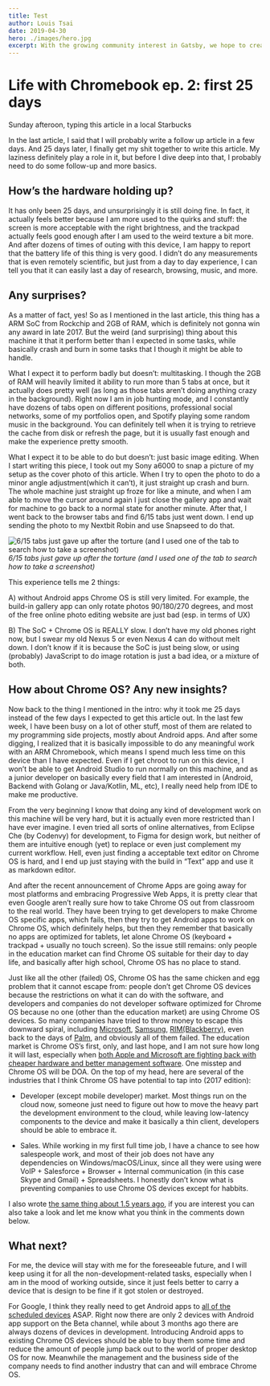 ```yaml
---
title: Test
author: Louis Tsai
date: 2019-04-30
hero: ./images/hero.jpg
excerpt: With the growing community interest in Gatsby, we hope to create more resources that make it easier for anyone to grasp the power of this incredible tool.
---
```

# Life with Chromebook ep. 2: first 25 days

Sunday afteroon, typing this article in a local Starbucks

In the last article, I said that I will probably write a follow up article in a few days. And 25 days later, I finally get my shit together to write this article. My laziness definitely play a role in it, but before I dive deep into that, I probably need to do some follow-up and more basics.

## How’s the hardware holding up?

It has only been 25 days, and unsurprisingly it is still doing fine. In fact, it actually feels better because I am more used to the quirks and stuff: the screen is more acceptable with the right brightness, and the trackpad actually feels good enough after I am used to the weird texture a bit more. And after dozens of times of outing with this device, I am happy to report that the battery life of this thing is very good. I didn’t do any measurements that is even remotely scientific, but just from a day to day experience, I can tell you that it can easily last a day of research, browsing, music, and more.

## Any surprises?

As a matter of fact, yes! So as I mentioned in the last article, this thing has a ARM SoC from Rockchip and 2GB of RAM, which is definitely not gonna win any award in late 2017. But the weird (and surprising) thing about this machine it that it perform better than I expected in some tasks, while basically crash and burn in some tasks that I though it might be able to handle.

What I expect it to perform badly but doesn’t: multitasking. I though the 2GB of RAM will heavily limited it ability to run more than 5 tabs at once, but it actually does pretty well (as long as those tabs aren’t doing anything crazy in the background). Right now I am in job hunting mode, and I constantly have dozens of tabs open on different positions, professional social networks, some of my portfolios open, and Spotify playing some random music in the background. You can definitely tell when it is trying to retrieve the cache from disk or refresh the page, but it is usually fast enough and make the experience pretty smooth.

What I expect it to be able to do but doesn’t: just basic image editing. When I start writing this piece, I took out my Sony a6000 to snap a picture of my setup as the cover photo of this article. When I try to open the photo to do a minor angle adjustment(which it can’t), it just straight up crash and burn. The whole machine just straight up froze for like a minute, and when I am able to move the cursor around again I just close the gallery app and wait for machine to go back to a normal state for another minute. After that, I went back to the browser tabs and find 6/15 tabs just went down. I end up sending the photo to my Nextbit Robin and use Snapseed to do that.

![6/15 tabs just gave up after the torture (and I used one of the tab to search how to take a screenshot)](https://cdn-images-1.medium.com/max/2732/1*T9JMEl7-OSJzt-xbyuty3A.png)*6/15 tabs just gave up after the torture (and I used one of the tab to search how to take a screenshot)*

This experience tells me 2 things:

A) without Android apps Chrome OS is still very limited. For example, the build-in gallery app can only rotate photos 90/180/270 degrees, and most of the free online photo editing website are just bad (esp. in terms of UX)

B) The SoC + Chrome OS is REALLY slow. I don’t have my old phones right now, but I swear my old Nexus 5 or even Nexus 4 can do without melt down. I don’t know if it is because the SoC is just being slow, or using (probably) JavaScript to do image rotation is just a bad idea, or a mixture of both.

## How about Chrome OS? Any new insights?

Now back to the thing I mentioned in the intro: why it took me 25 days instead of the few days I expected to get this article out. In the last few week, I have been busy on a lot of other stuff, most of them are related to my programming side projects, mostly about Android apps. And after some digging, I realized that it is basically impossible to do any meaningful work with an ARM Chromebook, which means I spend much less time on this device than I have expected. Even if I get chroot to run on this device, I won’t be able to get Android Studio to run normally on this machine, and as a junior developer on basically every field that I am interested in (Android, Backend with Golang or Java/Kotlin, ML, etc), I really need help from IDE to make me productive.

From the very beginning I know that doing any kind of development work on this machine will be very hard, but it is actually even more restricted than I have ever imagine. I even tried all sorts of online alternatives, from Eclipse Che (by Codenvy) for development, to Figma for design work, but neither of them are intuitive enough (yet) to replace or even just complement my current workflow. Hell, even just finding a acceptable text editor on Chrome OS is hard, and I end up just staying with the build in “Text” app and use it as markdown editor.

And after the recent announcement of Chrome Apps are going away for most platforms and embracing Progressive Web Apps, it is pretty clear that even Google aren’t really sure how to take Chrome OS out from classroom to the real world. They have been trying to get developers to make Chrome OS specific apps, which fails, then they try to get Android apps to work on Chrome OS, which definitely helps, but then they remember that basically no apps are optimized for tablets, let alone Chrome OS (keyboard + trackpad + usually no touch screen). So the issue still remains: only people in the education market can find Chrome OS suitable for their day to day life, and basically after high school, Chrome OS has no place to stand.

Just like all the other (failed) OS, Chrome OS has the same chicken and egg problem that it cannot escape from: people don’t get Chrome OS devices because the restrictions on what it can do with the software, and developers and companies do not developer software optimized for Chrome OS because no one (other than the education market) are using Chrome OS devices. So many companies have tried to throw money to escape this downward spiral, including [Microsoft](https://www.theverge.com/2013/6/15/4433082/microsoft-paying-companies-100k-windows-phone-apps), [Samsung](https://www.theinquirer.net/inquirer/news/2477150/samsung-really-really-wants-developers-to-build-tizen-apps), [RIM(Blackberry)](http://www.zdnet.com/article/rim-pays-developers-500000-to-build-apps-for-blackberry-10/), even back to the days of [Palm](https://techcrunch.com/2010/06/29/palm-pays-developers-to-create-applications/), and obviously all of them failed. The education market is Chrome OS’s first, only, and last hope, and I am not sure how long it will last, especially when [both Apple and Microsoft are fighting back with cheaper hardware and better management software](https://techcrunch.com/2017/04/27/as-chromebook-sales-soar-in-schools-apple-and-microsoft-fight-back/). One misstep and Chrome OS will be DOA. On the top of my head, here are several of the industries that I think Chrome OS have potential to tap into (2017 edition):

* Developer (except mobile developer) market. Most things run on the cloud now, someone just need to figure out how to move the heavy part the development environment to the cloud, while leaving low-latency components to the device and make it basically a thin client, developers should be able to embrace it.

* Sales. While working in my first full time job, I have a chance to see how salespeople work, and most of their job does not have any dependencies on Windows/macOS/Linux, since all they were using were VoIP + Salesforce + Browser + Internal communication (in this case Skype and Gmail) + Spreadsheets. I honestly don’t know what is preventing companies to use Chrome OS devices except for habbits.

I also wrote [the same thing about 1.5 years ago](https://medium.com/@louis993546/tl-dr-chromebooks-are-awesome-38b7aa2bab47), if you are interest you can also take a look and let me know what you think in the comments down below.

## What next?

For me, the device will stay with me for the foreseeable future, and I will keep using it for all the non-development-related tasks, especially when I am in the mood of working outside, since it just feels better to carry a device that is design to be fine if it got stolen or destroyed.

For Google, I think they really need to get Android apps to [all of the scheduled devices](http://chromium.org/chromium-os/chrome-os-systems-supporting-android-apps) ASAP. Right now there are only 2 devices with Android app support on the Beta channel, while about 3 months ago there are always dozens of devices in development. Introducing Android apps to existing Chrome OS devices should be able to buy them some time and reduce the amount of people jump back out to the world of proper desktop OS for now. Meanwhile the management and the business side of the company needs to find another industry that can and will embrace Chrome OS.
